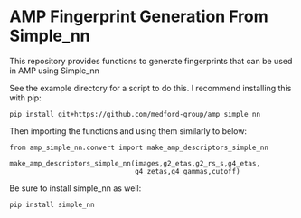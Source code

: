 # AMP Fingerprint Generation From Simple\_nn

This repository provides functions to generate fingerprints that can be used in AMP using Simple\_nn

See the example directory for a script to do this. I recommend installing this with pip:

```
pip install git+https://github.com/medford-group/amp_simple_nn
```

Then importing the functions and using them similarly to below:

```
from amp_simple_nn.convert import make_amp_descriptors_simple_nn

make_amp_descriptors_simple_nn(images,g2_etas,g2_rs_s,g4_etas,
                               g4_zetas,g4_gammas,cutoff)

```

Be sure to install simple\_nn as well:

```
pip install simple_nn
```
